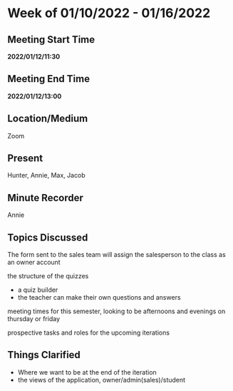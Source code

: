 # Week of 01/10/2022 - 01/16/2022

## Meeting Start Time

**2022/01/12/11:30**

## Meeting End Time

**2022/01/12/13:00**

## Location/Medium

Zoom

## Present

Hunter, Annie, Max, Jacob

## Minute Recorder

Annie

## Topics Discussed

The form sent to the sales team will assign the salesperson to the class as an owner account

the structure of the quizzes 
- a quiz builder 
- the teacher can make their own questions and answers

meeting times for this semester, looking to be afternoons and evenings on thursday or friday 

prospective tasks and roles for the upcoming iterations


## Things Clarified

- Where we want to be at the end of the iteration
- the views of the application, owner/admin(sales)/student
